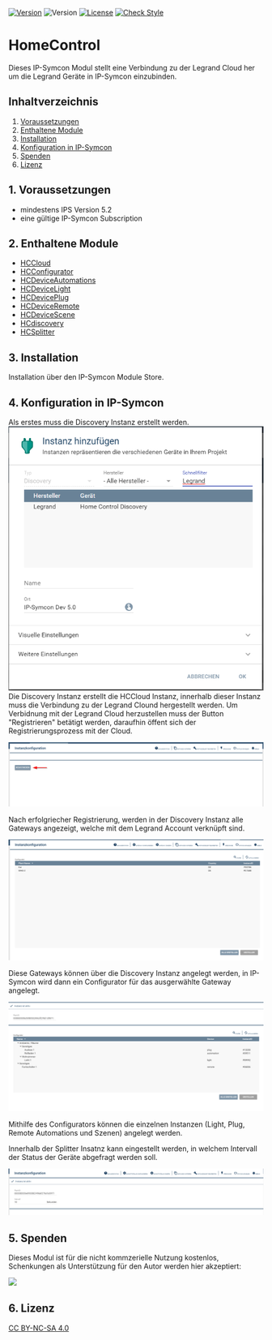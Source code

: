 [![Version](https://img.shields.io/badge/Symcon-PHPModul-red.svg)](https://www.symcon.de/service/dokumentation/entwicklerbereich/sdk-tools/sdk-php/)
![Version](https://img.shields.io/badge/Symcon%20Version-5.2%20%3E-blue.svg)
[![License](https://img.shields.io/badge/License-CC%20BY--NC--SA%204.0-green.svg)](https://creativecommons.org/licenses/by-nc-sa/4.0/)
[![Check Style](https://github.com/Schnittcher/HomeControl/workflows/Check%20Style/badge.svg)](https://github.com/Schnittcher/HomeControl/actions)

# HomeControl
   Dieses IP-Symcon Modul stellt eine Verbindung zu der Legrand Cloud her um die Legrand Geräte in IP-Symcon einzubinden.
 
   ## Inhaltverzeichnis
   1. [Voraussetzungen](#1-voraussetzungen)
   2. [Enthaltene Module](#2-enthaltene-module)
   3. [Installation](#3-installation)
   4. [Konfiguration in IP-Symcon](#4-konfiguration-in-ip-symcon)
   5. [Spenden](#5-spenden)
   6. [Lizenz](#6-lizenz)
   
## 1. Voraussetzungen

* mindestens IPS Version 5.2
* eine gültige IP-Symcon Subscription

## 2. Enthaltene Module

* [HCCloud](HCCloud/README.md)
* [HCConfigurator](HCConfigurator/README.md)
* [HCDeviceAutomations](HCDeviceAutomations/README.md)
* [HCDeviceLight](HCDeviceLight/README.md)
* [HCDevicePlug](HCDevicePlug/README.md)
* [HCDeviceRemote](HCDeviceRemote/README.md)
* [HCDeviceScene](HCDeviceScene/README.md)
* [HCdiscovery](HCdiscovery/README.md)
* [HCSplitter](HCSplitter/README.md)

## 3. Installation
Installation über den IP-Symcon Module Store.

## 4. Konfiguration in IP-Symcon
Als erstes muss die Discovery Instanz erstellt werden.
![Discovery Instanz erstellen](img/discovery-erstellen.png)
Die Discovery Instanz erstellt die HCCloud Instanz, innerhalb dieser Instanz muss die Verbindung zu der Legrand Clound hergestellt werden.
Um Verbidnung mit der Legrand Cloud herzustellen muss der Button "Registrieren" 
betätigt werden, daraufhin öffent sich der Registrierungsprozess mit der Cloud.

![Legrand Cloud registrieren](img/hccloud.png)

Nach erfolgriecher Registrierung, werden in der Discovery Instanz alle Gateways angezeigt, welche mit dem Legrand Account verknüpft sind.

![Discovery Instanz](img/discovery.png)

Diese Gateways können über die Discovery Instanz angelegt werden, in IP-Symcon wird dann ein Configurator für das ausgerwählte Gateway angelegt.

![Configurator Instanz](img/configurator.png)

Mithilfe des Configurators können die einzelnen Instanzen (Light, Plug, Remote Automations und Szenen) angelegt werden.

Innerhalb der Splitter Insatnz kann eingestellt werden, in welchem Intervall der Status der Geräte abgefragt werden soll.

![Splitter Instanz](img/splitter.png)

## 5. Spenden

Dieses Modul ist für die nicht kommzerielle Nutzung kostenlos, Schenkungen als Unterstützung für den Autor werden hier akzeptiert:    

<a href="https://www.paypal.com/cgi-bin/webscr?cmd=_s-xclick&hosted_button_id=EK4JRP87XLSHW" target="_blank"><img src="https://www.paypalobjects.com/de_DE/DE/i/btn/btn_donate_LG.gif" border="0" /></a>

## 6. Lizenz

[CC BY-NC-SA 4.0](https://creativecommons.org/licenses/by-nc-sa/4.0/)